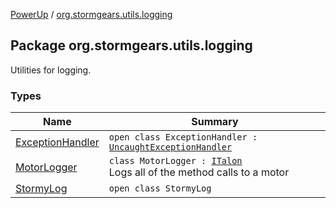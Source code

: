 [PowerUp](../index.md) / [org.stormgears.utils.logging](./index.md)

## Package org.stormgears.utils.logging

Utilities for logging.

### Types

| Name | Summary |
|---|---|
| [ExceptionHandler](-exception-handler/index.md) | `open class ExceptionHandler : `[`UncaughtExceptionHandler`](http://docs.oracle.com/javase/8/docs/api/java/lang/Thread/UncaughtExceptionHandler.html) |
| [MotorLogger](-motor-logger/index.md) | `class MotorLogger : `[`ITalon`](../org.stormgears.utils.decoupling/-i-talon/index.md)<br>Logs all of the method calls to a motor |
| [StormyLog](-stormy-log/index.md) | `open class StormyLog` |
